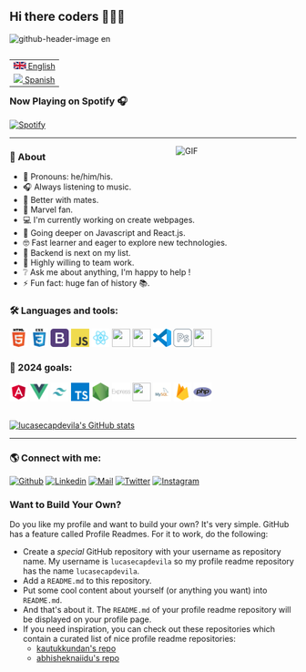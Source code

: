 ## Hi there coders 👋👨‍💻

![github-header-image en](https://github.com/lucasecapdevila/lucasecapdevila/assets/93661757/b12b857d-cc1e-4663-a15f-f6b4a450d5a6)

<table align="right">
 <tr ><td><a href="README.md"><img src="./img/uk.svg" height="13"> English</a></td></tr>
 <tr><td><a href="README_es.md"><img src="./img/españa.svg" height="13"> Spanish</a></td></tr>
</table>


### Now Playing on Spotify 🎧

[![Spotify](https://spotify-now-playing-lucasecapdevilas-projects.vercel.app/api/spotify/?border_color=ffffff)](https://open.spotify.com/user/11145770657?si=9b11ce2603d74da1)

<hr>

<!-- Hobbies/about/pronouns/fun fact and a GIF -->
<img width="42%" alt="GIF" align="right" src="https://github.com/lucasecapdevila/lucasecapdevila/assets/93661757/5bd93307-5115-4ba5-a20d-62deeac22590">



### 💬 About 
- 👦 Pronouns: he/him/his.
- 🎧 Always listening to music.
- 🧉 Better with mates.
- 🦸 Marvel fan.
- 💻 I'm currently working on create webpages.
- 🌱 Going deeper on Javascript and React.js.
- 🤓 Fast learner and eager to explore new technologies.
- 🧐 Backend is next on my list.
- 🤝 Highly willing to team work.
- ❔ Ask me about anything, I'm happy to help !
- ⚡ Fun fact: huge fan of history 📚.

### 🛠️ Languages and tools:

<div>
 <img height="32" width="32" src="https://raw.githubusercontent.com/github/explore/80688e429a7d4ef2fca1e82350fe8e3517d3494d/topics/html/html.png" />
 <img height="32" width="32" src="https://raw.githubusercontent.com/github/explore/80688e429a7d4ef2fca1e82350fe8e3517d3494d/topics/css/css.png" />
 <img height="32" width="32" src="https://raw.githubusercontent.com/github/explore/80688e429a7d4ef2fca1e82350fe8e3517d3494d/topics/bootstrap/bootstrap.png" />
 <img height="32" width="32" src="https://raw.githubusercontent.com/github/explore/80688e429a7d4ef2fca1e82350fe8e3517d3494d/topics/javascript/javascript.png" />
 <img height="32" width="32" src="https://raw.githubusercontent.com/github/explore/80688e429a7d4ef2fca1e82350fe8e3517d3494d/topics/react/react.png" />
 <img height="32" width="32" src="https://victorroblesweb.es/wp-content/uploads/2018/04/git.png" />
 <img height="32" width="32" src="https://avatars.slack-edge.com/2020-11-25/1527503386626_319578f21381f9641cd8_512.png" />
 <img height="32" width="32" src="https://raw.githubusercontent.com/devicons/devicon/1119b9f84c0290e0f0b38982099a2bd027a48bf1/icons/vscode/vscode-original.svg" />
 <img height="32" width="32" src="https://raw.githubusercontent.com/devicons/devicon/1119b9f84c0290e0f0b38982099a2bd027a48bf1/icons/photoshop/photoshop-line.svg" />
 <img height="32" width="32" src="https://play-lh.googleusercontent.com/efwNlvQ3pch_-hZ9xeHf6YF-f_rHzQQo21IVevPLOxpzSVfxuVKom2_7C6axFbC-3rU" />
</div>


### 🌱 2024 goals:
<div>
 <img height="32" width="32" src="https://raw.githubusercontent.com/github/explore/80688e429a7d4ef2fca1e82350fe8e3517d3494d/topics/angular/angular.png" />
 <img height="32" width="32" src="https://raw.githubusercontent.com/github/explore/80688e429a7d4ef2fca1e82350fe8e3517d3494d/topics/vue/vue.png" />
 <img height="32" width="32" src="https://raw.githubusercontent.com/github/explore/80688e429a7d4ef2fca1e82350fe8e3517d3494d/topics/tailwind/tailwind.png" />
 <img height="32" width="32" src="https://raw.githubusercontent.com/github/explore/80688e429a7d4ef2fca1e82350fe8e3517d3494d/topics/typescript/typescript.png" />
 <img height="32" width="32" src="https://raw.githubusercontent.com/github/explore/80688e429a7d4ef2fca1e82350fe8e3517d3494d/topics/nodejs/nodejs.png" />
 <img height="32" width="32" src="https://raw.githubusercontent.com/github/explore/80688e429a7d4ef2fca1e82350fe8e3517d3494d/topics/express/express.png" />
 <img height="32" width="32" src="https://avatars.githubusercontent.com/u/45120?s=200&v=4" />
 <img height="32" width="32" src="https://raw.githubusercontent.com/github/explore/80688e429a7d4ef2fca1e82350fe8e3517d3494d/topics/mysql/mysql.png" />
 <img height="32" width="32" src="https://raw.githubusercontent.com/github/explore/80688e429a7d4ef2fca1e82350fe8e3517d3494d/topics/firebase/firebase.png" />
 <img height="32" width="32" src="https://raw.githubusercontent.com/github/explore/ccc16358ac4530c6a69b1b80c7223cd2744dea83/topics/php/php.png" />
</div>
<br>

[![lucasecapdevila's GitHub stats](https://github-readme-stats-lucasecapdevilas-projects.vercel.app/api?username=lucasecapdevila&hide=stars,contribs&show=prs_merged,prs_merged_percentage&show_icons=true&theme=vue-dark)](https://github.com/anuraghazra/github-readme-stats)
<hr>

### 🌎 Connect with me:
[![Github](https://img.shields.io/badge/GitHub-181717?style=flat-square&logo=github&logoColor=white&color=black)](https://github.com/lucasecapdevila)
[![Linkedin](https://img.shields.io/badge/Linkedin-0a66c2?style=flat-square&logo=linkedin&logoColor=white&color=0A66C2)](https://www.linkedin.com/in/lucasecapdevila/)
[![Mail](https://img.shields.io/badge/Gmail-ea4335?style=flat-square&logo=gmail&logoColor=white)](mailto:lcapdevila60@gmail.com)
[![Twitter](https://img.shields.io/badge/Twitter-000000?style=flat-square&logo=x&logoColor=white)](https://twitter.com/lucasecapdevila)
[![Instagram](https://img.shields.io/badge/Instagram-e4405f?style=flat-square&logo=instagram&logoColor=white)](https://www.instagram.com/lucasecapdevila/)


### Want to Build Your Own?
Do you like my profile and want to build your own? It's very simple. GitHub has a feature called Profile Readmes. For it to work, do the following:

- Create a *special* GitHub repository with your username as repository name. My username is `lucasecapdevila` so my profile readme repository has the name `lucasecapdevila`.
- Add a `README.md` to this repository.
- Put some cool content about yourself (or anything you want) into `README.md`.
- And that's about it. The `README.md` of your profile readme repository will be displayed on your profile page.
- If you need inspiration, you can check out these repositories which contain a curated list of nice profile readme repositories:
  - [kautukkundan's repo](https://github.com/kautukkundan/Awesome-Profile-README-templates)
  - [abhisheknaiidu's repo](https://github.com/abhisheknaiidu/awesome-github-profile-readme)
